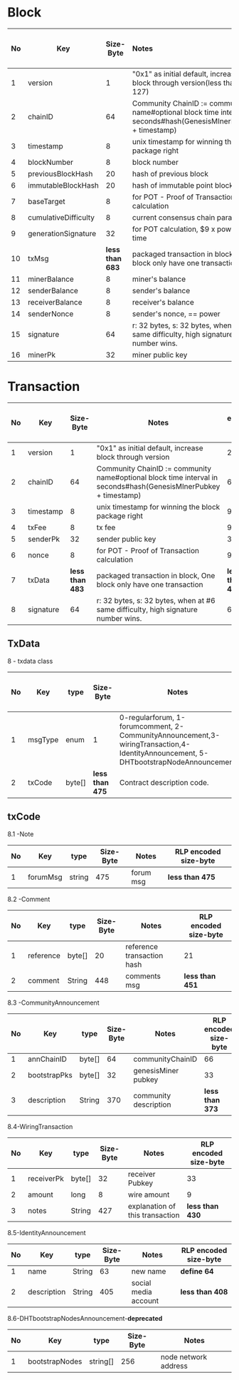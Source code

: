 # Block 
  No              |  Key           | Size-Byte        | Notes | RLP encoded size-byte 
  ---------------|----------------|------------------|:---------------------|----------------------
   1   |version        | 1          | "0x1" as initial default, increase block through version(less than 127) | 2 
   2   |chainID        | 64       | Community ChainID := community name#optional block time interval in seconds#hash(GenesisMInerPubkey + timestamp) | 66 
   3   |timestamp      | 8         | unix timestamp for winning the block package right| 9 
   4   |blockNumber    | 8          | block number| 9 
   5   |previousBlockHash  | 20   | hash of previous block| 21 
   6   |immutableBlockHash | 20   | hash of immutable point block| 21 
   7   |baseTarget     | 8          |  for POT - Proof of Transaction calculation| 9 
   8   |cumulativeDifficulty  | 8   | current consensus chain parameter| 9 
   9   |generationSignature  | 32  | for POT calculation, $9 x power x time| 33 
   10  |txMsg          | **less than 683** | packaged transaction in block, One block only have one transaction| **less than 686** 
   11  |minerBalance    | 8        | miner's balance| 9 
   12  |senderBalance  | 8        | sender's balance| 9 
   13  |receiverBalance| 8        | receiver's balance| 9 
   14  |senderNonce      | 8       | sender's nonce, == power| 9 
   15  |signature      | 64         | r: 32 bytes, s: 32 bytes, when at #6 same difficulty, high signature number wins.| 66 
   16  |minerPk        | 32         | miner public key| 33 




# Transaction
 No              |  Key           | Size-Byte        |  Notes| RLP encoded size-byte 
 ----------------|----------------|------------------|----------------------|----------------------
 1   |version     | 1          | "0x1" as initial default, increase block through version | 2 
 2   |chainID     | 64       | Community ChainID := community name#optional block time interval in seconds#hash(GenesisMInerPubkey + timestamp) | 66 
 3   |timestamp   | 8         | unix timestamp for winning the block package right| 9 
 4   |txFee         | 8         | tx fee| 9 
 5   |senderPk      | 32         | sender public key| 33 
 6   |nonce       | 8          | for POT - Proof of Transaction calculation| 9 
 7   |txData      | **less than 483** | packaged transaction in block, One block only have one transaction| **less than 486** 
 8   |signature   | 64         | r: 32 bytes, s: 32 bytes, when at #6 same difficulty, high signature number wins.| 66 

## TxData
8 - txdata class

 No|  Key   |type    | Size-Byte|  Notes| RLP encoded size-byte 
 --|--------|--------|----------|----------------------|----------------------
 1 | msgType|enum    | 1        | 0-regularforum, 1-forumcomment, 2-CommunityAnnouncement,3-wiringTransaction,4-IdentityAnnouncement, 5-DHTbootstrapNodeAnnouncement | 2 
 2 | txCode |byte[]  |  **less than 475**  | Contract description code.| **less than 478** 
## txCode
8.1 -Note

No |  Key    |type   | Size-Byte |  Notes| RLP encoded size-byte 
---|---------|-------|-----------|----------------------|----------------------
 1 | forumMsg|string |  475  | forum msg| **less than 475** 

8.2 -Comment

No |  Key     |type   | Size-Byte |  Notes| RLP encoded size-byte 
---|----------|-------|-----------|----------------------|----------------------
 1 | reference|byte[] |  20     | reference transaction hash | 21 
 2 | comment  |String | 448 | comments msg| **less than 451** 

8.3 -CommunityAnnouncement

No |  Key           |type   | Size-Byte |  Notes| RLP encoded size-byte 
---|----------------|-------|-----------|----------------------|----------------------
 1 | annChainID    |byte[] |  64       | communityChainID| 66 
 2 | bootstrapPks |byte[] |  32       | genesisMiner pubkey| 33 
 3 | description |String | 370 | community description | **less than 373** 

8.4-WiringTransaction

No |  Key           |type     | Size-Byte  |  Notes| RLP encoded size-byte 
---|----------------|---------|------------|----------------------|----------------------
 1 | receiverPk |byte[]   |  32        | receiver Pubkey| 33 
 2 | amount         |long     |  8         | wire amount| 9 
 3 | notes |String | 427 | explanation of this transaction | **less than 430** 

8.5-IdentityAnnouncement

No |  Key           |type     | Size-Byte  | Notes | RLP encoded size-byte 
---|----------------|---------|------------|----------------------|----------------------
 1 | name       |String   |  63     | new name| **define 64** 
 2 | description |String | 405 | social media account | **less than 408** 

8.6-DHTbootstrapNodesAnnouncement-**deprecated**

| No   | Key            | type     | Size-Byte | Notes                |
| ---- | -------------- | -------- | --------- | -------------------- |
| 1    | bootstrapNodes | string[] | 256       | node network address |